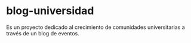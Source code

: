 # blog-universidad
Es un proyecto dedicado al crecimiento de comunidades universitarias a través de un blog de eventos.
